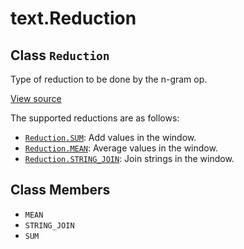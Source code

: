 <div itemscope itemtype="http://developers.google.com/ReferenceObject">
<meta itemprop="name" content="text.Reduction" />
<meta itemprop="path" content="Stable" />
<meta itemprop="property" content="MEAN"/>
<meta itemprop="property" content="STRING_JOIN"/>
<meta itemprop="property" content="SUM"/>
</div>

# text.Reduction

## Class `Reduction`

Type of reduction to be done by the n-gram op.

<a target="_blank" href=https://github.com/tensorflow/text/tree/master/tensorflow_text/python/ops/ngrams_op.py>View
source</a>

<!-- Placeholder for "Used in" -->

The supported reductions are as follows:

*   <a href="../text/Reduction.md#SUM"><code>Reduction.SUM</code></a>: Add
    values in the window.
*   <a href="../text/Reduction.md#MEAN"><code>Reduction.MEAN</code></a>: Average
    values in the window.
*   <a href="../text/Reduction.md#STRING_JOIN"><code>Reduction.STRING_JOIN</code></a>:
    Join strings in the window.

## Class Members

*   `MEAN` <a id="MEAN"></a>
*   `STRING_JOIN` <a id="STRING_JOIN"></a>
*   `SUM` <a id="SUM"></a>
